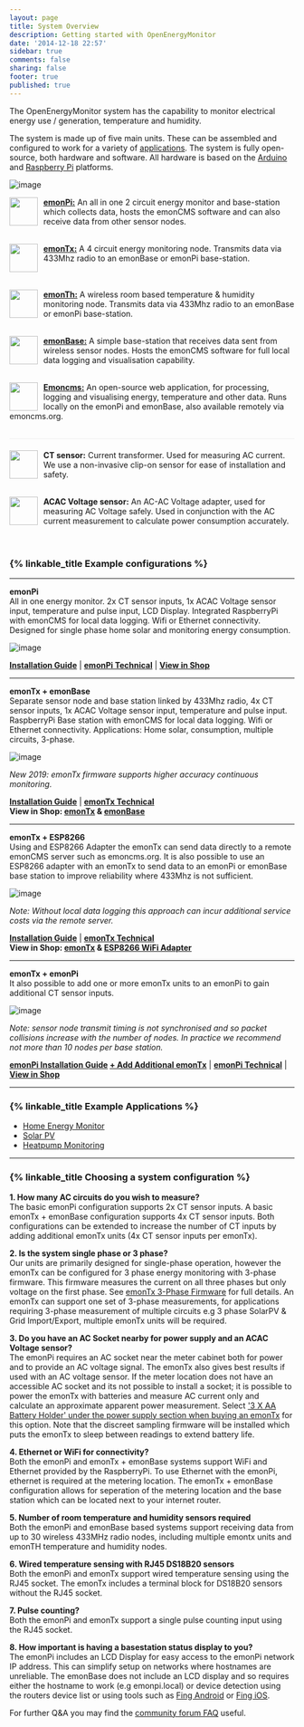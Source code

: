 ```yaml
---
layout: page
title: System Overview
description: Getting started with OpenEnergyMonitor
date: '2014-12-18 22:57'
sidebar: true
comments: false
sharing: false
footer: true
published: true
---
```


The OpenEnergyMonitor system  has the capability to monitor electrical energy use / generation, temperature and humidity.

The system is made up of five main units. These can be assembled and configured to work for a variety of [applications](/applications). The system is fully open-source, both hardware and software. All hardware is based on the [Arduino](http://www.arduino.cc/) and [Raspberry Pi](http://raspberrypi.org) platforms.

![image](/images/setup/oemfpsystemdiagram.png)

<img src="/images/setup/emonpi-min.png" style="float:left; width:50px; margin-right:10px"><div style="min-height:50px"><b><a href="/technical/emonpi">emonPi:</a></b> An all in one 2 circuit energy monitor and base-station which collects data, hosts the emonCMS software and can also receive data from other sensor nodes.</div><br>

<img src="/images/setup/emontx-min.png" style="float:left; width:50px; margin-right:10px"><div style="min-height:50px"><b><a href="/technical/emontx">emonTx:</a></b> A 4 circuit energy monitoring node. Transmits data via 433Mhz radio to an emonBase or emonPi base-station.
</div><br>

<img src="/images/setup/emonth-min.png" style="float:left; width:50px; margin-right:10px"><b><a href="/setup/emonth">emonTh:</a></b> A wireless room based temperature & humidity monitoring node. Transmits data via 433Mhz radio to an emonBase or emonPi base-station.
<br><br>

<img src="/images/setup/emonbase-min.png" style="float:left; width:50px; margin-right:10px"><b><a href="/setup/install-emontx">emonBase:</a></b> A simple base-station that receives data sent from wireless sensor nodes. Hosts the emonCMS software for full local data logging and visualisation capability.
<br><br>

<img src="/images/setup/emoncms-min.png" style="float:left; width:50px; margin-right:10px"><b><a href="/emoncms/coreconcepts">Emoncms:</a></b> An open-source web application, for processing, logging and visualising energy, temperature and other data. Runs locally on the emonPi and emonBase, also available remotely via emoncms.org.
<br><br>

<div style="height:1px; background-color:#eee; margin-bottom:20px"></div>

<img src="/images/setup/ctsensor.png" style="float:left; width:50px; margin-right:10px"><b>CT sensor:</b> Current transformer. Used for measuring AC current. We use a non-invasive clip-on sensor for ease of installation and safety.
<br><br>

<img src="/images/setup/voltagesensor.png" style="float:left; width:50px; margin-right:10px"><b>ACAC Voltage sensor:</b> An AC-AC Voltage adapter, used for measuring AC Voltage safely. Used in conjunction with the AC current measurement to calculate power consumption accurately.
<br><br>
<br>


### {% linkable_title Example configurations %}

---

**emonPi**<br>
All in one energy monitor. 2x CT sensor inputs, 1x ACAC Voltage sensor input, temperature and pulse input, LCD Display. Integrated RaspberryPi with emonCMS for local data logging. Wifi or Ethernet connectivity. Designed for single phase home solar and monitoring energy consumption.

![image](/images/setup/emonpi.png)

**[Installation Guide](/setup/install)** | **[emonPi Technical](/technical/emonpi)** | **[View in Shop](https://shop.openenergymonitor.com/emonpi-3/)**

---

**emonTx + emonBase**<br>
Separate sensor node and base station linked by 433Mhz radio, 4x CT sensor inputs, 1x ACAC Voltage sensor input, temperature and pulse input. RaspberryPi Base station with emonCMS for local data logging. Wifi or Ethernet connectivity. Applications: Home solar, consumption, multiple circuits, 3-phase.

![image](/images/setup/emontxandbase.png)

*New 2019: emonTx firmware supports higher accuracy continuous monitoring.*

**[Installation Guide](/setup/install-emontx)** | **[emonTx Technical](/technical/emontx)**<br> **View in Shop: [emonTx](https://shop.openenergymonitor.com/emontx-v3-electricity-monitoring-transmitter/) & [emonBase](https://shop.openenergymonitor.com/emonbase-web-connected-base-station/)**

---

**emonTx + ESP8266**<br>
Using and ESP8266 Adapter the emonTx can send data directly to a remote emonCMS server such as emoncms.org. It is also possible to use an ESP8266 adapter with an emonTx to send data to an emonPi or emonBase base station to improve reliability where 433Mhz is not sufficient.

![image](/images/setup/emontx.png)

*Note: Without local data logging this approach can incur additional service costs via the remote server.*

**[Installation Guide](/setup/esp8266-adapter-emontx/)** | **[emonTx Technical](/technical/emontx)**<br>**View in Shop: [emonTx](https://shop.openenergymonitor.com/emontx-v3-electricity-monitoring-transmitter/) & [ESP8266 WiFi Adapter](https://shop.openenergymonitor.com/esp8266-wifi-adapter-for-emontx/)**

---

**emonTx + emonPi**<br>
It also possible to add one or more emonTx units to an emonPi to gain additional CT sensor inputs. 

![image](/images/setup/emontxandemonpi.png)

*Note: sensor node transmit timing is not synchronised and so packet collisions increase with the number of nodes. In practice we recommend not more than 10 nodes per base station.*

**[emonPi Installation Guide](/setup/install) [+ Add Additional emonTx](/setup/emontx/)** | **[emonPi Technical](/technical/emonpi)** | **[View in Shop](https://shop.openenergymonitor.com/emonpi-3/)**

---

### {% linkable_title Example Applications %}

- [Home Energy Monitor](/applications/home-energy/)
- [Solar PV](/applications/solar-pv/)
- [Heatpump Monitoring](http://heatpumpmonitor.org)

---

### {% linkable_title Choosing a system configuration %}

**1. How many AC circuits do you wish to measure?**<br>
The basic emonPi configuration supports 2x CT sensor inputs. A basic emonTx + emonBase configuration supports 4x CT sensor inputs. Both configurations can be extended to increase the number of CT inputs by adding additional emonTx units (4x CT sensor inputs per emonTx).

**2. Is the system single phase or 3 phase?**<br>
Our units are primarily designed for single-phase operation, however the emonTx can be configured for 3 phase energy monitoring with 3-phase firmware. This firmware measures the current on all three phases but only voltage on the first phase. See [emonTx 3-Phase Firmware](https://github.com/openenergymonitor/emontx-3phase) for full details. An emonTx can support one set of 3-phase measurements, for applications requiring 3-phase measurement of multiple circuits e.g 3 phase SolarPV & Grid Import/Export, multiple emonTx units will be required.

**3. Do you have an AC Socket nearby for power supply and an ACAC Voltage sensor?**<br>
The emonPi requires an AC socket near the meter cabinet both for power and to provide an AC voltage signal. The emonTx also gives best results if used with an AC voltage sensor. If the meter location does not have an accessible AC socket and its not possible to install a socket; it is possible to power the emonTx with batteries and measure AC current only and calculate an approximate apparent power measurement. Select ['3 X AA Battery Holder' under the power supply section when buying an emonTx](https://shop.openenergymonitor.com/emontx-v3-electricity-monitoring-transmitter/) for this option. Note that the discreet sampling firmware will be installed which puts the emonTx to sleep between readings to extend battery life.

**4. Ethernet or WiFi for connectivity?**<br>
Both the emonPi and emonTx + emonBase systems support WiFi and Ethernet provided by the RaspberryPi. To use Ethernet with the emonPi, ethernet is required at the metering location. The emonTx + emonBase configuration allows for seperation of the metering location and the base station which can be located next to your internet router.

**5. Number of room temperature and humidity sensors required**<br>
Both the emonPi and emonBase based systems support receiving data from up to 30 wireless 433MHz radio nodes, including multiple emontx units and emonTH temperature and humidity nodes.

**6. Wired temperature sensing with RJ45 DS18B20 sensors**<br>
Both the emonPi and emonTx support wired temperature sensing using the RJ45 socket. The emonTx includes a terminal block for DS18B20 sensors without the RJ45 socket.

**7. Pulse counting?**<br>
Both the emonPi and emonTx support a single pulse counting input using the RJ45 socket.

**8. How important is having a basestation status display to you?**<br>
The emonPi includes an LCD Display for easy access to the emonPi network IP address. This can simplify setup on networks where hostnames are unreliable. The emonBase does not include an LCD display and so requires either the hostname to work (e.g emonpi.local) or device detection using the routers device list or using tools such as [Fing Android](https://play.google.com/store/apps/details?id=com.overlook.android.fing&hl=en_GB) or [Fing iOS](https://itunes.apple.com/gb/app/fing-network-scanner/id430921107?mt=8).

For further Q&A you may find the [community forum FAQ](https://community.openenergymonitor.org/t/frequently-asked-questions/3005) useful.
